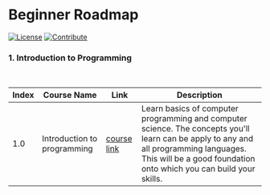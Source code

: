 # Beginner Roadmap

[![License](https://img.shields.io/badge/License-CC0%201.0%20Universal-brightgreen.svg?style=flat-square)](https://github.com/66daysofdata/License)
[![Contribute](https://img.shields.io/badge/PRs-Contributions%20are%20Welcome-blue.svg?style=flat-square)](https://github.com/66daysofdata/Welcome-to-the-community)


### 1. Introduction to Programming

<br>

| Index |  Course Name	| Link | Description |
| ----- | ------------------- | ----| ------------ |
| 1.0 | Introduction to programming | [course link](https://www.youtube.com/watch?v=zOjov-2OZ0E&t=4s)| Learn basics of computer programming and computer science. The concepts you'll  learn can be apply to any and all programming languages. This will be a good foundation onto which you can build your skills. |

<br>

